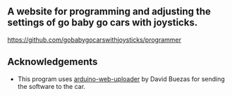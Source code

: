 ## A website for programming and adjusting the settings of go baby go cars with joysticks.

https://github.com/gobabygocarswithjoysticks/programmer


## Acknowledgements

- This program uses [arduino-web-uploader](https://github.com/dbuezas/arduino-web-uploader) by David Buezas for sending the software to the car.
